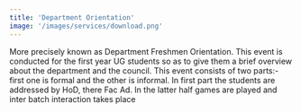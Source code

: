 ```yaml
---
title: 'Department Orientation'
image: '/images/services/download.png'
---
```


More precisely known as Department Freshmen Orientation. This event is conducted for the first year UG students so as to give them a brief overview about the department and the council. This event consists of two parts:- first one is formal and the other is informal. In first part the students are addressed by HoD, there Fac Ad. In the latter half games are played and inter batch interaction takes place

